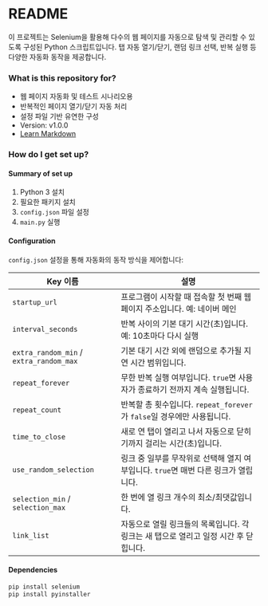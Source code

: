 # README #

이 프로젝트는 Selenium을 활용해 다수의 웹 페이지를 자동으로 탐색 및 관리할 수 있도록 구성된 Python 스크립트입니다. 탭 자동 열기/닫기, 랜덤 링크 선택, 반복 실행 등 다양한 자동화 동작을 제공합니다.

### What is this repository for? ###

* 웹 페이지 자동화 및 테스트 시나리오용
* 반복적인 페이지 열기/닫기 자동 처리
* 설정 파일 기반 유연한 구성
* Version: v1.0.0
* [Learn Markdown](https://bitbucket.org/tutorials/markdowndemo)

### How do I get set up? ###

#### Summary of set up

1. Python 3 설치
2. 필요한 패키지 설치
3. `config.json` 파일 설정
4. `main.py` 실행

#### Configuration

`config.json` 설정을 통해 자동화의 동작 방식을 제어합니다:

| Key 이름               | 설명 |
|------------------------|------|
| `startup_url`          | 프로그램이 시작할 때 접속할 첫 번째 웹페이지 주소입니다. 예: 네이버 메인 |
| `interval_seconds`     | 반복 사이의 기본 대기 시간(초)입니다. 예: 10초마다 다시 실행 |
| `extra_random_min` / `extra_random_max` | 기본 대기 시간 외에 랜덤으로 추가될 지연 시간 범위입니다. |
| `repeat_forever`       | 무한 반복 실행 여부입니다. `true`면 사용자가 종료하기 전까지 계속 실행됩니다. |
| `repeat_count`         | 반복할 총 횟수입니다. `repeat_forever`가 `false`일 경우에만 사용됩니다.
| `time_to_close`        | 새로 연 탭이 열리고 나서 자동으로 닫히기까지 걸리는 시간(초)입니다. |
| `use_random_selection`| 링크 중 일부를 무작위로 선택해 열지 여부입니다. `true`면 매번 다른 링크가 열립니다. |
| `selection_min` / `selection_max` | 한 번에 열 링크 개수의 최소/최댓값입니다. |
| `link_list`            | 자동으로 열릴 링크들의 목록입니다. 각 링크는 새 탭으로 열리고 일정 시간 후 닫힙니다. |


#### Dependencies

```bash
pip install selenium
pip install pyinstaller